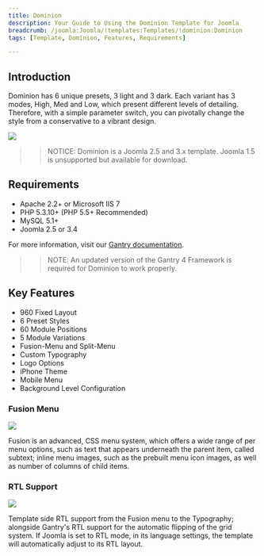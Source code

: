 ```yaml
---
title: Dominion
description: Your Guide to Using the Dominion Template for Joomla
breadcrumb: /joomla:Joomla/!templates:Templates/!dominion:Dominion
tags: [Template, Dominion, Features, Requirements]

---
```


Introduction
-----

Dominion has 6 unique presets, 3 light and 3 dark. Each variant has 3 modes, High, Med and Low, which present different levels of detailing. Therefore, with a simple parameter switch, you can pivotally change the style from a conservative to a vibrant design.

![][theme]

>> NOTICE: Dominion is a Joomla 2.5 and 3.x template. Joomla 1.5 is unsupported but available for download.

Requirements
-----

* Apache 2.2+ or Microsoft IIS 7
* PHP 5.3.10+ (PHP 5.5+ Recommended)
* MySQL 5.1+
* Joomla 2.5 or 3.4

For more information, visit our [Gantry documentation][gantry].

>> NOTE: An updated version of the Gantry 4 Framework is required for Dominion to work properly.

Key Features
-----

* 960 Fixed Layout
* 6 Preset Styles
* 60 Module Positions
* 5 Module Variations
* Fusion-Menu and Split-Menu
* Custom Typography
* Logo Options
* iPhone Theme
* Mobile Menu
* Background Level Configuration

### Fusion Menu

![][fusion]

Fusion is an advanced, CSS menu system, which offers a wide range of per menu options, such as text that appears underneath the parent item, called subtext; inline menu images, such as the prebuilt menu icon images, as well as number of columns of child items.

### RTL Support

![][rtl]

Template side RTL support from the Fusion menu to the Typography; alongside Gantry's RTL support for the automatic flipping of the grid system. If Joomla is set to RTL mode, in its language settings, the template will automatically adjust to its RTL layout.

[gantry]: http://gantry.org
[theme]: assets/dominion.jpeg
[fusion]: assets/fusion.jpg
[rtl]: assets/rtl.jpg
[fusion]: assets/fusion.jpg
